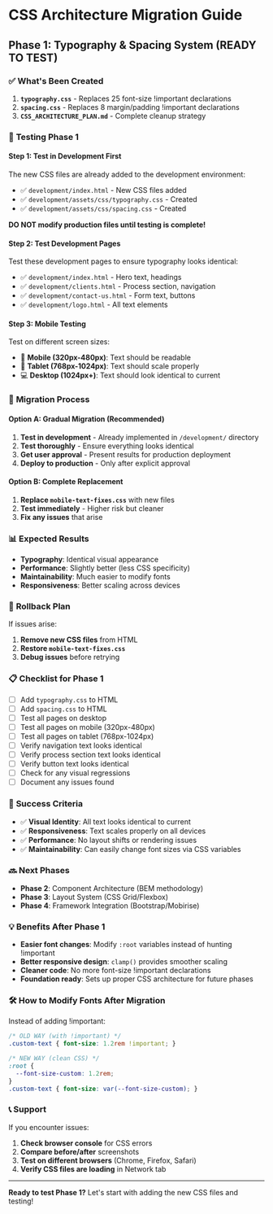 # CSS Architecture Migration Guide

## Phase 1: Typography & Spacing System (READY TO TEST)

### ✅ **What's Been Created**
1. **`typography.css`** - Replaces 25 font-size !important declarations
2. **`spacing.css`** - Replaces 8 margin/padding !important declarations
3. **`CSS_ARCHITECTURE_PLAN.md`** - Complete cleanup strategy

### 🧪 **Testing Phase 1**

#### **Step 1: Test in Development First**
The new CSS files are already added to the development environment:
- ✅ `development/index.html` - New CSS files added
- ✅ `development/assets/css/typography.css` - Created
- ✅ `development/assets/css/spacing.css` - Created

**DO NOT modify production files until testing is complete!**

#### **Step 2: Test Development Pages**
Test these development pages to ensure typography looks identical:
- ✅ `development/index.html` - Hero text, headings
- ✅ `development/clients.html` - Process section, navigation
- ✅ `development/contact-us.html` - Form text, buttons
- ✅ `development/logo.html` - All text elements

#### **Step 3: Mobile Testing**
Test on different screen sizes:
- 📱 **Mobile (320px-480px)**: Text should be readable
- 📱 **Tablet (768px-1024px)**: Text should scale properly
- 💻 **Desktop (1024px+)**: Text should look identical to current

### 🔄 **Migration Process**

#### **Option A: Gradual Migration (Recommended)**
1. **Test in development** - Already implemented in `/development/` directory
2. **Test thoroughly** - Ensure everything looks identical
3. **Get user approval** - Present results for production deployment
4. **Deploy to production** - Only after explicit approval

#### **Option B: Complete Replacement**
1. **Replace `mobile-text-fixes.css`** with new files
2. **Test immediately** - Higher risk but cleaner
3. **Fix any issues** that arise

### 📊 **Expected Results**
- **Typography**: Identical visual appearance
- **Performance**: Slightly better (less CSS specificity)
- **Maintainability**: Much easier to modify fonts
- **Responsiveness**: Better scaling across devices

### 🚨 **Rollback Plan**
If issues arise:
1. **Remove new CSS files** from HTML
2. **Restore `mobile-text-fixes.css`** 
3. **Debug issues** before retrying

### 📋 **Checklist for Phase 1**
- [ ] Add `typography.css` to HTML
- [ ] Add `spacing.css` to HTML
- [ ] Test all pages on desktop
- [ ] Test all pages on mobile (320px-480px)
- [ ] Test all pages on tablet (768px-1024px)
- [ ] Verify navigation text looks identical
- [ ] Verify process section text looks identical
- [ ] Verify button text looks identical
- [ ] Check for any visual regressions
- [ ] Document any issues found

### 🎯 **Success Criteria**
- ✅ **Visual Identity**: All text looks identical to current
- ✅ **Responsiveness**: Text scales properly on all devices
- ✅ **Performance**: No layout shifts or rendering issues
- ✅ **Maintainability**: Can easily change font sizes via CSS variables

### 🔜 **Next Phases**
- **Phase 2**: Component Architecture (BEM methodology)
- **Phase 3**: Layout System (CSS Grid/Flexbox)
- **Phase 4**: Framework Integration (Bootstrap/Mobirise)

### 💡 **Benefits After Phase 1**
- **Easier font changes**: Modify `:root` variables instead of hunting !important
- **Better responsive design**: `clamp()` provides smoother scaling
- **Cleaner code**: No more font-size !important declarations
- **Foundation ready**: Sets up proper CSS architecture for future phases

### 🛠 **How to Modify Fonts After Migration**
Instead of adding !important:
```css
/* OLD WAY (with !important) */
.custom-text { font-size: 1.2rem !important; }

/* NEW WAY (clean CSS) */
:root {
  --font-size-custom: 1.2rem;
}
.custom-text { font-size: var(--font-size-custom); }
```

### 📞 **Support**
If you encounter issues:
1. **Check browser console** for CSS errors
2. **Compare before/after** screenshots
3. **Test on different browsers** (Chrome, Firefox, Safari)
4. **Verify CSS files are loading** in Network tab

---

**Ready to test Phase 1?** Let's start with adding the new CSS files and testing!
